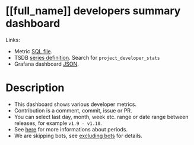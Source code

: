 <h1 id="dashboard-header">[[full_name]] developers summary dashboard</h1>
<p>Links:</p>
<ul>
<li>Metric <a href="https://github.com/cncf/devstats/blob/master/metrics/shared/project_developer_stats.sql" target="_blank">SQL file</a>.</li>
<li>TSDB <a href="https://github.com/cncf/devstats/blob/master/metrics/shared/metrics.yaml" target="_blank">series definition</a>. Search for <code>project_developer_stats</code></li>
<li>Grafana dashboard <a href="https://github.com/cncf/devstats/blob/master/grafana/dashboards/[[lower_name]]/developers-summary.json" target="_blank">JSON</a>.</li>
</ul>
<h1 id="description">Description</h1>
<ul>
<li>This dashboard shows various developer metrics.</li>
<li>Contribution is a comment, commit, issue or PR.</li>
<li>You can select last day, month, week etc. range or date range between releases, for example <code>v1.9 - v1.10</code>.</li>
<li>See <a href="https://github.com/cncf/devstats/blob/master/docs/periods.md" target="_blank">here</a> for more informations about periods.</li>
<li>We are skipping bots, see <a href="https://github.com/cncf/devstats/blob/master/docs/excluding_bots.md" target="_blank">excluding bots</a> for details.</li>
</ul>
